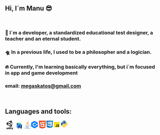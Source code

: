 ## Hi, I´m Manu 😎
<br>

### 🧭 I´m a developer, a standardized educational test designer, a teacher and an eternal student.
### 🛸 In a previous life, I used to be a philosopher and a logician.
### 🔥 Currently, I'm learning basically everything, but i´m focused in app and game development
### email: megaskatos@gmail.com

<br>

## Languages and tools:

<img align="left" alt="SQL" width="30px" src="unity-icon-png-3.png">

<img align="left" alt="SQL" width="34px" src="androidLogo.jpg">

<img align="left" alt="SQL" width="20px" src="java.png">

<img align="left" alt="SQL" width="26px" src="csharp-logo.png">

<img align="left" alt="SQL" width="26px" src="HTML-Logo.png">

<img align="left" alt="SQL" width="22px" src="cssLogo.png">

<img align="left" alt="SQL" width="26px" src="jsLogo.png">

<img align="left" alt="SQL" width="22px" src="python-logo.png">
